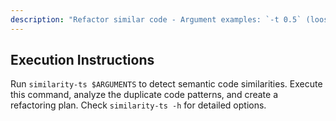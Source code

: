 ```yaml
---
description: "Refactor similar code - Argument examples: `-t 0.5` (loose duplicate detection)"
---
```


## Execution Instructions

Run `similarity-ts $ARGUMENTS` to detect semantic code similarities. Execute this command, analyze the duplicate code patterns, and create a refactoring plan. Check `similarity-ts -h` for detailed options.

<!--
📝 User-facing explanation

Argument examples:
- (none)
  - Analyze current directory (default threshold 0.87)
- `-t 0.9 src/`
  - Analyze src/ directory with threshold 0.5 (loose)
- `-t 0.95 -p`
  - Analyze with threshold 0.95 (strict) and display code
-->
